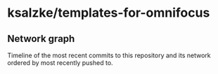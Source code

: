 # ksalzke/templates-for-omnifocus

## Network graph

Timeline of the most recent commits to this repository and its network ordered by most recently pushed to.

